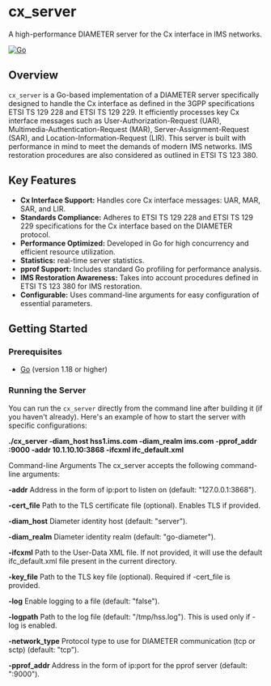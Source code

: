 # cx_server

A high-performance DIAMETER server for the Cx interface in IMS networks.

[![Go](https://img.shields.io/badge/Go-lang-00ADD8?style=for-the-badge&logo=go)](https://go.dev/)

## Overview

`cx_server` is a Go-based implementation of a DIAMETER server specifically designed to handle the Cx interface as defined in the 3GPP specifications ETSI TS 129 228 and ETSI TS 129 229. It efficiently processes key Cx interface messages such as User-Authorization-Request (UAR), Multimedia-Authentication-Request (MAR), Server-Assignment-Request (SAR), and Location-Information-Request (LIR). This server is built with performance in mind to meet the demands of modern IMS networks. IMS restoration procedures are also considered as outlined in ETSI TS 123 380.


## Key Features

* **Cx Interface Support:** Handles core Cx interface messages: UAR, MAR, SAR, and LIR.
* **Standards Compliance:** Adheres to ETSI TS 129 228 and ETSI TS 129 229 specifications for the Cx interface based on the DIAMETER protocol.
* **Performance Optimized:** Developed in Go for high concurrency and efficient resource utilization.
* **Statistics:** real-time server statistics.
* **pprof Support:** Includes standard Go profiling for performance analysis.
* **IMS Restoration Awareness:** Takes into account procedures defined in ETSI TS 123 380 for IMS restoration.
* **Configurable:** Uses command-line arguments for easy configuration of essential parameters.


## Getting Started

### Prerequisites

* [Go](https://go.dev/doc/install) (version 1.18 or higher)

### Running the Server

You can run the `cx_server` directly from the command line after building it (if you haven't already). Here's an example of how to start the server with specific configurations:

**./cx_server -diam_host hss1.ims.com -diam_realm ims.com -pprof_addr :9000 -addr 10.1.10.10:3868 -ifcxml ifc_default.xml**

Command-line Arguments
The cx_server accepts the following command-line arguments:

**-addr** 
	  Address in the form of ip:port to listen on (default: "127.0.0.1:3868").
	
**-cert_file** 
	  Path to the TLS certificate file (optional). Enables TLS if provided.
	
**-diam_host** 
	  Diameter identity host (default: "server").
	
**-diam_realm** 
	  Diameter identity realm (default: "go-diameter").
	
**-ifcxml** 
	  Path to the User-Data XML file. If not provided, it will use the default ifc_default.xml file present in the current directory.
	
**-key_file**
	  Path to the TLS key file (optional). Required if -cert_file is provided.
	
**-log** 
	  Enable logging to a file (default: "false").

**-logpath** 
	  Path to the log file (default: "/tmp/hss.log"). This is used only if -log is enabled.

**-network_type**
	  Protocol type to use for DIAMETER communication (tcp or sctp) (default: "tcp").

**-pprof_addr**
	  Address in the form of ip:port for the pprof server (default: ":9000").
